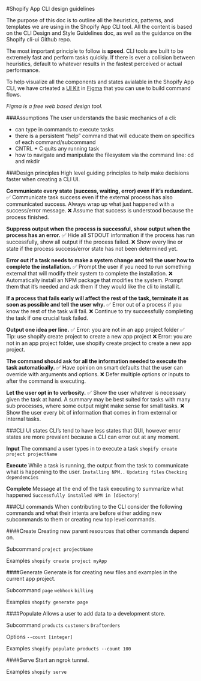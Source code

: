 #Shopify App CLI design guidelines

The purpose of this doc is to outline all the heuristics, patterns, and templates we are using in the Shopify App CLI tool. All the content is based on the CLI Design and Style Guidelines doc, as well as the guidance on the Shopify cli-ui Github repo.

The most important principle to follow is **speed**. CLI tools are built to be extremely fast and perform tasks quickly. If there is ever a collision between heuristics, default to whatever results in the fastest perceived or actual performance. 

To help visualize all the components and states avialable in the Shopify App CLI, we have crteated a [UI Kit](https://www.figma.com/file/ZXIgM4wQpfRNjGaIArjWOgTD/CLI-UI-Kit?node-id=67%3A0) in [Figma](http://figma.com) that you can use to build command flows.

*Figma is a free web based design tool.*

###Assumptions
The user understands the basic mechanics of a cli:
- can type in commands to execute tasks 
- there is a persistent “help” command that will educate them on specifics of each command/subcommand
- CNTRL + C quits any running task
- how to navigate and manipulate the filesystem via the command line: cd and mkdir

###Design principles
High level guiding principles to help make decisions faster when creating a CLI UI.

**Communicate every state (success, waiting, error) even if it’s redundant.**
✅ Communicate task success even if the external process has also communicated success. Always wrap up what just happened with a success/error message.
❌ Assume that success is understood because the process finished. 

**Suppress output when the process is successful, show output when the process has an error.**
✅ Hide all STDOUT information if the process has run successfully, show all output if the process failed.
❌ Show every line or state if the process success/error state has not been determined yet.

**Error out if a task needs to make a system change and tell the user how to complete the installation.**
✅ Prompt the user if you need to run something external that will modify their system to complete the installation.
❌ Automatically install an NPM package that modifies the system. Prompt them that it’s needed and ask them if they would like the cli to install it.

**If a process that fails early will affect the rest of the task, terminate it as soon as possible and tell the user why.**
✅ Error out of a process if you know the rest of the task will fail.
❌ Continue to try successfully completing the task if one crucial task failed.

**Output one idea per line.**
✅ Error: you are not in an app project folder
✅ Tip: use shopify create project to create a new app project
❌ Error: you are not in an app project folder, use shopify create project to create a new app project.

**The command should ask for all the information needed to execute the task automatically.**
✅ Have opinion on smart defaults that the user can override with arguments and options.
❌ Defer multiple options or inputs to after the command is executing.

**Let the user opt in to verbosity.**
✅ Show the user whatever is necessary given the task at hand. A summary may be best suited for tasks with many sub processes, where some output might make sense for small tasks.
❌ Show the user every bit of information that comes in from external or internal tasks.

###CLI UI states
CLI’s tend to have less states that GUI, however error states are more prevalent because a CLI can error out at any moment.

**Input**
The command a user types in to execute a task
`shopify create project projectName`

**Execute**
While a task is running, the output from the task to communicate what is happening to the user.
`Installing NPM..`
`Updating files`
`Checking dependencies`

**Complete**
Message at the end of the task executing to summarize what happened
`Successfully installed NPM in [diectory]`

###CLI commands
When contributing to the CLI consider the following  commands and what their intents are before either adding new subcommands to them or creating new top level commands.

####Create
Creating new parent resources that other commands depend on. 

Subcommand
`project projectName`

Examples
`shopify create project myApp`

####Generate
Generate is for creating new files and examples in the current app project.

Subcommand
`page`
`webhook`
`billing`

Examples
`shopify generate page`

####Populate
Allows a user to add data to a development store.

Subcommand
`products`
`customers`
`Draftorders`

Options
`--count [integer]`

Examples
`shopify populate products --count 100`

####Serve
Start an ngrok tunnel.

Examples
`shopify serve`
